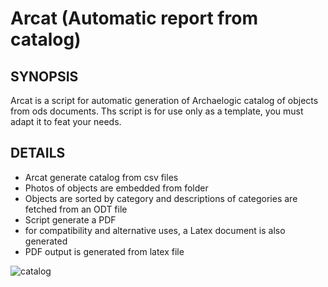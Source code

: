# Arcat (Automatic report from catalog)

## SYNOPSIS

Arcat is a script for automatic generation of Archaelogic catalog of objects from ods documents. 
Ths script is for use only as a template, you must adapt it to feat your needs.

## DETAILS
* Arcat generate catalog from csv files
* Photos of objects are embedded from folder
* Objects are sorted by category and descriptions of categories are fetched from an ODT file
* Script generate a PDF
* for compatibility and alternative uses, a Latex document is also generated
* PDF output is generated from latex file

![catalog]("https://github.com/Raiden1024/Arcat/blob/main/assets/Capture.png")

